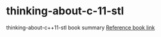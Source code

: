 # thinking-about-c-11-stl
thinking-about-c++11-stl book summary
[Reference book link](http://www.hanbit.co.kr/store/books/look.php?p_code=E5116607822)

